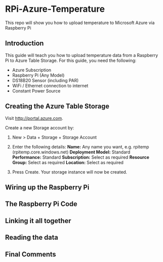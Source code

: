 # RPi-Azure-Temperature
This repo will show you how to upload temperature to Microsoft Azure via Raspberry Pi

## Introduction

This guide will teach you how to upload temperature data from a Raspberry Pi to Azure Table Storage. For this guide, you need the following:

- Azure Subscription
- Raspberry Pi (Any Model)
- DS18B20 Sensor (including PAR)
- WiFi / Ethernet connection to internet
- Constant Power Source

## Creating the Azure Table Storage

Visit http://portal.azure.com.

Create a new Storage account by:
1) New > Data + Storage + Storage Account
2) Enter the following details:
**Name:** Any name you want, e.g. rpitemp (rpitemp.core.windows.net)
**Deployment Model:** Standard
**Performance:** Standard
**Subscription:** Select as required
**Resource Group:** Select as required
**Location:** Select as required

3) Press Create. Your storage instance will now be created.

## Wiring up the Raspberry Pi

## The Raspberry Pi Code

## Linking it all together

## Reading the data

## Final Comments
